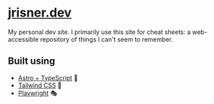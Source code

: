 # [jrisner.dev](https://jrisner.dev)

My personal dev site. I primarily use this site for cheat sheets: a web-accessible repository of things I can't seem to remember.

## Built using

- [Astro + TypeScript](https://astro.build/) :rocket:
- [Tailwind CSS](https://tailwindcss.com/) :dash:
- [Playwright](https://playwright.dev) :performing_arts:
